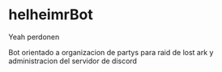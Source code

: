 # helheimrBot

Yeah perdonen

Bot orientado a organizacion de partys para raid de lost ark y
administracion del servidor de discord

